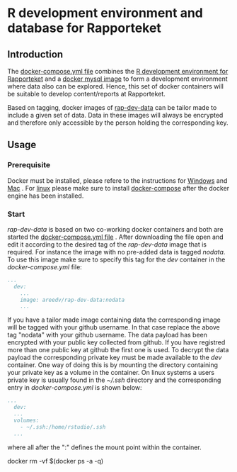 # R development environment and database for Rapporteket

## Introduction
The 
[docker-compose.yml file](https://github.com/Rapporteket/docker/blob/master/rap-dev-data/docker-compose.yml)
combines the 
[R development environment for Rapporteket](https://github.com/Rapporteket/docker/tree/master/rap-dev)
and a
[docker mysql image](https://hub.docker.com/_/mysql/)
to form a development environment where data also can
be explored. Hence, this set of docker containers will be suitable to develop
content/reports at Rapporteket.

Based on tagging, docker images of
[rap-dev-data](https://hub.docker.com/r/areedv/rap-dev-data/tags/)
can be tailor made to include a given set of data. Data in these images will
always be encrypted and therefore only accessible by the person holding the
corresponding key.

## Usage

### Prerequisite
Docker must be installed, please refere to the instructions for
[Windows](https://docs.docker.com/docker-for-windows/install/)
and
[Mac](https://docs.docker.com/docker-for-mac/install/)
. For
[linux](https://store.docker.com/search?offering=community&type=edition&operating_system=linux)
please make sure to install
[docker-compose](https://docs.docker.com/compose/install/)
after the docker engine has been installed.

### Start
*rap-dev-data* is based on two co-working docker containers and both are
started the
[docker-compose.yml file](https://github.com/Rapporteket/docker/blob/master/rap-dev-data/docker-compose.yml)
. After downloading the file open and edit it according to the desired tag of
the *rap-dev-data* image that is required. For instance the image with no
pre-added data is tagged *nodata*. To use this image make sure to specify
this tag for the *dev* container in the *docker-compose.yml* file:
```yaml
...
  dev:
    ...
    image: areedv/rap-dev-data:nodata
    ...
```

If you have a tailor made image containing data the corresponding image will be
tagged with your github username. In that case replace the above tag "nodata"
with your github username. The data payload has been encrypted with your
public key collected from github. If you have registred more than one public
key at github the first one is used. To decrypt the data payload the
corresponding private key must be made available to the *dev* container.
One way of doing this is by mounting the directory containing your private key
as a volume in the container. On linux systems a users private key is usually
found in the *~/.ssh* directory and the corresponding entry in
*docker-compose.yml* is shown below:
```yaml
...
  dev:
  ...
  volumes:
    - ~/.ssh:/home/rstudio/.ssh
  ...
```
where all after the ":" defines the mount point within the container.

docker rm -vf $(docker ps -a -q)
